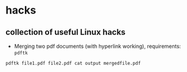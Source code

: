 # hacks


## collection of useful Linux hacks

* Merging two pdf documents (with hyperlink working), requirements: `pdftk`
```
pdftk file1.pdf file2.pdf cat output mergedfile.pdf
```
